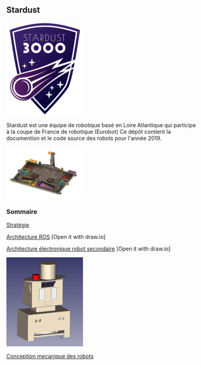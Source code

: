 ## Stardust

<img src="images/team_logo_stardust.png" width="200" />

Stardust est une équipe de robotique basé en Loire Atlantique qui participe à la coupe de France de robotique (Eurobot)
Ce dépôt contient la documention et le code source des robots pour l'année 2019.

<img src="images/table.png" width="200" />

### Sommaire

[Stratégie](strategy.md)

[Architecture ROS](architecture/ros.xml) [Open it with draw.io]

[Architecture électronique robot secondaire](architecture/r2_electronic.xml) [Open it with draw.io]

<img src="images/secondary_3d.png" width="200" />

[Conception mecanique des robots](https://github.com/julienbayle/stardust/tree/master/docs/mechanics)

